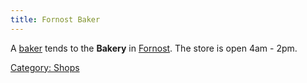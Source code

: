 ```yaml
---
title: Fornost Baker
---
```


A [baker](baker "wikilink") tends to the **Bakery** in
[Fornost](Fornost "wikilink"). The store is open 4am - 2pm.

[Category: Shops](Category:_Shops "wikilink")